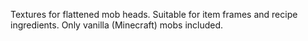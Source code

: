 Textures for flattened mob heads. Suitable for item frames and recipe ingredients. Only vanilla (Minecraft) mobs included.
